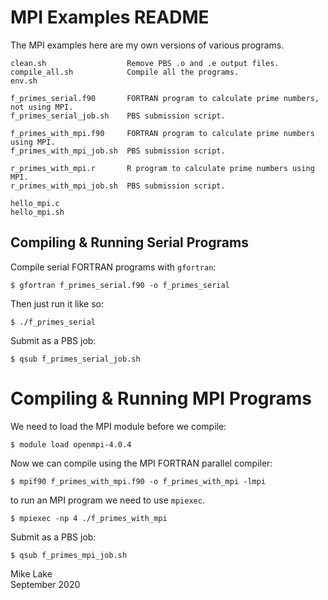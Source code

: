 # MPI Examples README

The MPI examples here are my own versions of various programs.

    clean.sh                  Remove PBS .o and .e output files.
    compile_all.sh            Compile all the programs.
    env.sh

    f_primes_serial.f90       FORTRAN program to calculate prime numbers, not using MPI.
    f_primes_serial_job.sh    PBS submission script.

    f_primes_with_mpi.f90     FORTRAN program to calculate prime numbers using MPI.
    f_primes_with_mpi_job.sh  PBS submission script.

    r_primes_with_mpi.r       R program to calculate prime numbers using MPI.
    r_primes_with_mpi_job.sh  PBS submission script.
    
    hello_mpi.c
    hello_mpi.sh

## Compiling & Running Serial Programs

Compile serial FORTRAN programs with `gfortran`:

    $ gfortran f_primes_serial.f90 -o f_primes_serial

Then just run it like so:

    $ ./f_primes_serial

Submit as a PBS job:

    $ qsub f_primes_serial_job.sh

# Compiling & Running MPI Programs

We need to load the MPI module before we compile:

    $ module load openmpi-4.0.4

Now we can compile using the MPI FORTRAN parallel compiler:

    $ mpif90 f_primes_with_mpi.f90 -o f_primes_with_mpi -lmpi

to run an MPI program we need to use `mpiexec`.

    $ mpiexec -np 4 ./f_primes_with_mpi

Submit as a PBS job:

    $ qsub f_primes_mpi_job.sh


Mike Lake    
September 2020

